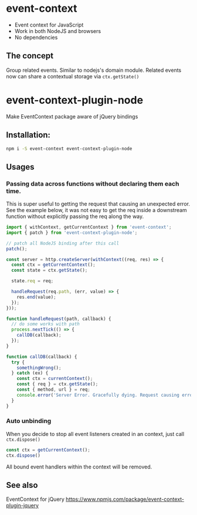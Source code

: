 # event-context

- Event context for JavaScript
- Work in both NodeJS and browsers
- No dependencies

## The concept
Group related events. Similar to nodejs's domain module.
Related events now can share a contextual storage via `ctx.getState()`

# event-context-plugin-node
Make EventContext package aware of jQuery bindings

## Installation:

```bash
npm i -S event-context event-context-plugin-node
```

## Usages

### Passing data across functions without declaring them each time.

This is super useful to getting the request that causing an unexpected error.
See the example below, it was not easy to get the req inside a downstream function
without explicitly passing the req along the way.

```js
import { withContext, getCurrentContext } from 'event-context';
import { patch } from 'event-context-plugin-node';

// patch all NodeJS binding after this call
patch();

const server = http.createServer(withContext((req, res) => {
  const ctx = getCurrentContext();
  const state = ctx.getState();

  state.req = req;

  handleRequest(req.path, (err, value) => {
    res.end(value);
  });
}));

function handleRequest(path, callback) {
  // do some works with path
  process.nextTick(() => {
    callDB(callback);
  });
}

function callDB(callback) {
  try {
    somethingWrong();
  } catch (ex) {
    const ctx = currentContext();
    const { req } = ctx.getState();
    const { method, url } = req;
    console.error('Server Error. Gracefully dying. Request causing error: ', method, url);
  }
}

```

### Auto unbinding

When you decide to stop all event listeners created in an context, just call `ctx.dispose()`

```js
const ctx = getCurrentContext();
ctx.dispose()
```

All bound event handlers within the context will be removed.

## See also
EventContext for jQuery https://www.npmjs.com/package/event-context-plugin-jquery
